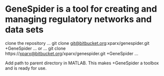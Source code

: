 # GeneSpider is a tool for creating and managing regulatory networks and data sets
clone the repository
...
  git clone git@bitbucket.org:xparx/genespider.git +GeneSpider
...
or 
...
  git clone https://xparx@bitbucket.org/xparx/genespider.git +GeneSpider
...

Add path to parent directory in MATLAB. This makes +GeneSpider a toolbox and is ready for use.
